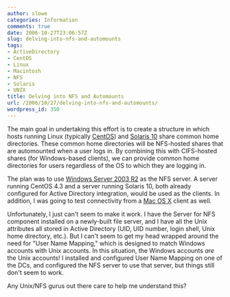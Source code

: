 ```yaml
---
author: slowe
categories: Information
comments: true
date: 2006-10-27T23:06:57Z
slug: delving-into-nfs-and-automounts
tags:
- ActiveDirectory
- CentOS
- Linux
- Macintosh
- NFS
- Solaris
- UNIX
title: Delving into NFS and Automounts
url: /2006/10/27/delving-into-nfs-and-automounts/
wordpress_id: 350
---
```


The main goal in undertaking this effort is to create a structure in which hosts running Linux (typically [CentOS](http://www.centos.org/)) and [Solaris 10](http://www.sun.com/software/solaris/) share common home directories. These common home directories will be NFS-hosted shares that are automounted when a user logs in. By combining this with CIFS-hosted shares (for Windows-based clients), we can provide common home directories for users regardless of the OS to which they are logging in.

The plan was to use [Windows Server 2003 R2](http://www.microsoft.com/windowsserver2003/default.mspx) as the NFS server. A server running CentOS 4.3 and a server running Solaris 10, both already configured for Active Directory integration, would be used as the clients. In addition, I was going to test connectivity from a [Mac OS X](http://www.apple.com/macosx/) client as well.

Unfortunately, I just can't seem to make it work. I have the Server for NFS component installed on a newly-built file server, and I have all the Unix attributes all stored in Active Directory (UID, UID number, login shell, Unix home directory, etc.). But I can't seem to get my head wrapped around the need for "User Name Mapping," which is designed to match Windows accounts with Unix accounts. In this situation, the Windows accounts _are_ the Unix accounts! I installed and configured User Name Mapping on one of the DCs, and configured the NFS server to use that server, but things still don't seem to work.

Any Unix/NFS gurus out there care to help me understand this?
